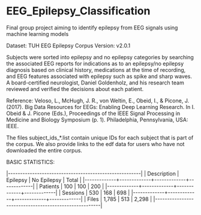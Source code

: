 # EEG_Epilepsy_Classification
Final group project aiming to identify epilepsy from EEG signals using machine learning models 

Dataset:  TUH EEG Epilepsy Corpus
Version: v2.0.1

Subjects were sorted into epilepsy and no epilepsy categories by searching
the associated EEG reports for indications as to an epilepsy/no epilepsy 
diagnosis based on clinical history, medications at the time of recording, 
and EEG features associated with epilepsy such as spike and sharp waves.
A board-certified neurologist, Daniel Goldenholz, and his research team
reviewed and verified the decisions about each patient.

Reference: Veloso, L., McHugh, J. R., von Weltin, E., Obeid, I., & Picone,
 J. (2017). Big Data Resources for EEGs: Enabling Deep Learning
 Research. In I. Obeid & J. Picone (Eds.), Proceedings of the IEEE
 Signal Processing in Medicine and Biology Symposium
 (p. 1). Philadelphia, Pennsylvania, USA: IEEE.

The files subject_ids_*.list contain unique IDs for each subject that is
part of the corpus. We also provide links to the edf data for users who
have not downloaded the entire corpus.

BASIC STATISTICS:

  |-------------------------------------------------------|
  | Description |  Epilepsy   | No Epilepsy |    Total    |
  |-------------+-------------+-------------+-------------|
  | Patients    |         100 |         100 |         200 |
  |-------------+-------------+-------------+-------------|
  | Sessions    |         530 |         168 |         698 |
  |-------------+-------------+-------------+-------------|
  | Files       |       1,785 |         513 |       2,298 |
  |-------------------------------------------------------|

